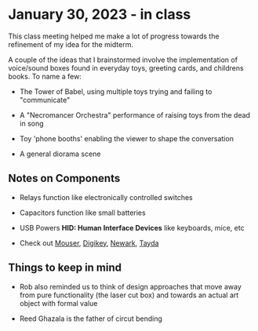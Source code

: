 # January 30, 2023 - in class

This class meeting helped me make a lot of progress towards the refinement of my idea for the midterm.

A couple of the ideas that I brainstormed involve the implementation of voice/sound boxes found in everyday toys, greeting cards, and childrens books. To name a few:

* The Tower of Babel, using multiple toys trying and failing to "communicate"
  
* A "Necromancer Orchestra" performance of raising toys from the dead in song

* Toy 'phone booths' enabling the viewer to shape the conversation

* A general diorama scene

## Notes on Components

* Relays function like electronically controlled switches

* Capacitors function like small batteries

* USB Powers **HID: Human Interface Devices** like keyboards, mice, etc

* Check out [Mouser](https://www.mouser.com/), [Digikey](https://www.digikey.com), [Newark](https://www.newark.com), [Tayda](https://www.taydaelectronics.com)

## Things to keep in mind

* Rob also reminded us to think of design approaches that move away from pure functionality (the laser cut box) and towards an actual art object with formal value

* Reed Ghazala is the father of circut bending
